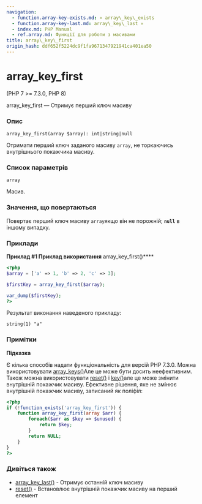 ```yaml
---
navigation:
  - function.array-key-exists.md: « array\_key\_exists
  - function.array-key-last.md: array\_key\_last »
  - index.md: PHP Manual
  - ref.array.md: Функції для роботи з масивами
title: array\_key\_first
origin_hash: ddf652f5224dc9f1fa9671347921941ca401ea50
---
```

# array\_key\_first

(PHP 7 >= 7.3.0, PHP 8)

array\_key\_first — Отримує перший ключ масиву

### Опис

```methodsynopsis
array_key_first(array $array): int|string|null
```

Отримати перший ключ заданого масиву `array`, не торкаючись внутрішнього покажчика масиву.

### Список параметрів

`array`

Масив.

### Значення, що повертаються

Повертає перший ключ масиву `array`якщо він не порожній; **`null`** в іншому випадку.

### Приклади

**Приклад #1 Приклад використання** array\_key\_first()\*\*\*\*

```php
<?php
$array = ['a' => 1, 'b' => 2, 'c' => 3];

$firstKey = array_key_first($array);

var_dump($firstKey);
?>
```

Результат виконання наведеного прикладу:

```
string(1) "a"
```

### Примітки

**Підказка**

Є кілька способів надати функціональність для версій PHP 7.3.0. Можна використовувати [array\_keys()](function.array-keys.md)Але це може бути досить неефективним. Також можна використовувати [reset()](function.reset.md) і [key()](function.key.md)але це може змінити внутрішній покажчик масиву. Ефективне рішення, яке не змінює внутрішній покажчик масиву, записаний як поліфіл:

```php
<?php
if (!function_exists('array_key_first')) {
    function array_key_first(array $arr) {
        foreach($arr as $key => $unused) {
            return $key;
        }
        return NULL;
    }
}
?>
```

### Дивіться також

-   [array\_key\_last()](function.array-key-last.md) \- Отримує останній ключ масиву
-   [reset()](function.reset.md) - Встановлює внутрішній покажчик масиву на перший елемент
